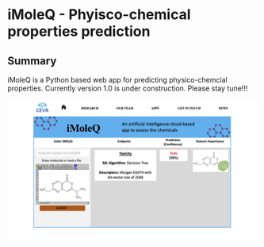# iMoleQ - Phyisco-chemical properties prediction
## Summary
iMoleQ is a Python based web app for predicting physico-chemcial properties. Currently version 1.0 is under construction. Please stay tune!!!


<img width="697" alt="Screenshot 2023-03-19 at 11 29 44 PM" src="https://github.com/jamesleocodes/iMoleQ/blob/master/presentation.png">
